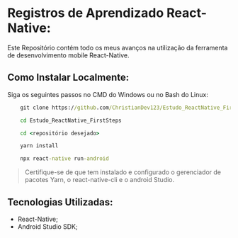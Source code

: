 # Registros de Aprendizado React-Native:

Este Repositório contém todo os meus avanços na utilização da ferramenta de desenvolvimento mobile React-Native.

## Como Instalar Localmente:

Siga os seguintes passos no CMD do Windows ou no Bash do Linux:

```cmd
    git clone https://github.com/ChristianDev123/Estudo_ReactNative_FirstSteps.git
```
```cmd
    cd Estudo_ReactNative_FirstSteps
```
```cmd
    cd <repositório desejado>
```
```cmd
    yarn install
```
```cmd
    npx react-native run-android
```

> Certifique-se de que tem instalado e configurado o gerenciador de pacotes Yarn, o react-native-cli e o android Studio.

## Tecnologias Utilizadas:

- React-Native;
- Android Studio SDK;